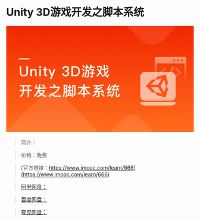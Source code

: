 # Unity 3D游戏开发之脚本系统

![img](../../assets/5fe442f20001eadd05400304.jpg)

> 简介：

> 价格：免费

> [官方链接：https://www.imooc.com/learn/666](https://www.imooc.com/learn/666)

> [阿里网盘：]()

> [百度网盘：]()

> [夸克网盘：]()
